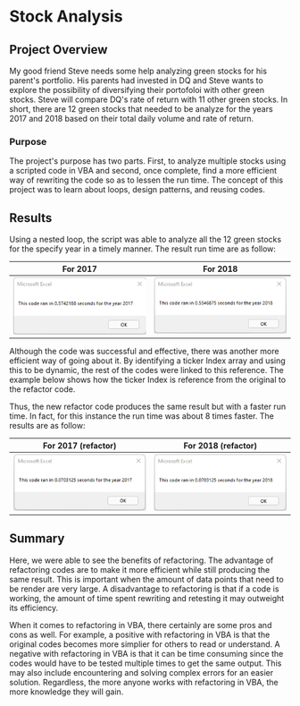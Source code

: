 # Stock Analysis
## Project Overview
My good friend Steve needs some help analyzing green stocks for his parent's portfolio. His parents had invested in DQ and Steve wants to explore the possibility of diversifying their portofoloi with other green stocks. Steve will compare DQ's rate of return with 11 other green stocks. In short, there are 12 green stocks that needed to be analyze for the years 2017 and 2018 based on their total daily volume and rate of return. 
### Purpose
The project's purpose has two parts. First, to analyze multiple stocks using a scripted code in VBA and second, once complete, find a more efficient way of rewriting the code so as to lessen the run time. The concept of this project was to learn about loops, design patterns, and reusing codes. 
## Results
Using a nested loop, the script was able to analyze all the 12 green stocks for the specify year in a timely manner. The result run time are as follow:

| For 2017 | For 2018 |
| :---:     | :---:  |     
| <img src = "Resources/normal_2017.png" width = 300>  |  <img src = "Resources/normal_2018.png" width = 300> |

Although the code was successful and effective, there was another more efficient way of going about it. By identifying a ticker Index array and using this to be dynamic, the rest of the codes were linked to this reference. The example below shows how the ticker Index is reference from the original to the refactor code.

Thus, the new refactor code produces the same result but with a faster run time. In fact, for this instance the run time was about 8 times faster. The results are as follow:

| For 2017 (refactor) | For 2018 (refactor) |
| :---:     | :---:  |    
| <img src = "Resources/VBA_Challenge_2017.png" width = 300>  | <img src = "Resources/VBA_Challenge_2018.png" width = 300>  |

## Summary
Here, we were able to see the benefits of refactoring. The advantage of refactoring codes are to make it more efficient while still producing the same result. This is important when the amount of data points that need to be render are very large. A disadvantage to refactoring is that if a code is working, the amount of time spent rewriting and retesting it may outweight its efficiency.

When it comes to refactoring in VBA, there certainly are some pros and cons as well. For example, a positive with refactoring in VBA is that the original codes becomes more simplier for others to read or understand. A negative with refactoring in VBA is that it can be time consuming since the codes would have to be tested multiple times to get the same output. This may also include encountering and solving complex errors for an easier solution. Regardless, the more anyone works with refactoring in VBA, the more knowledge they will gain.    
